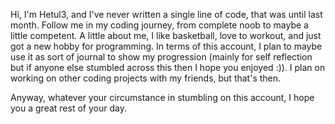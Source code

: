 Hi, I'm Hetul3, and I've never written a single line of code, that was until last month.
Follow me in my coding journey, from complete noob to maybe a little competent.
A little about me, I like basketball, love to workout, and just got a new hobby for programming. 
In terms of this account, I plan to maybe use it as sort of journal to show my progression (mainly for self reflection but if anyone else stumbled across this then I hope you enjoyed :)). 
I plan on working on other coding projects with my friends, but that's then. 

Anyway, whatever your circumstance in stumbling on this account, I hope you a great rest of your day.
